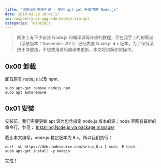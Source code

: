 ```yaml
---
title: "树莓派折腾随手记 - 使用 apt-get 升级内置 Node.js"
date: 2018-02-28 18:41:17
id: raspberry-pi-upgrade-nodejs-via-apt
categories: Tutorials
---
```


> 网络上有不少安装 Node.js 和编译源码升级的教程，但在我手上的树莓派（系统版本：November 2017）已经内置 Node.js 4.x 版本。为了保持系统干净整洁，不想使用源码编译来更新，本文将讲解如何操作。

## 0x00 卸载

卸载原有 node.js 以及 npm。

```
sudo apt-get remove nodejs npm
sudo apt autoremove
```

## 0x01 安装

安装前，我们需要更新 apt 源为包含指定 node.js 版本的源；node 官网有最新的命令行，参见：
[Installing Node.js via package manager](https://nodejs.org/en/download/package-manager/#debian-and-ubuntu-based-linux-distributions)

截止本文编写，node.js 稳定版本为 8.x，所以我们执行：

```
curl -sL https://deb.nodesource.com/setup_8.x | sudo -E bash -
sudo apt-get install -y nodejs
```

完成！